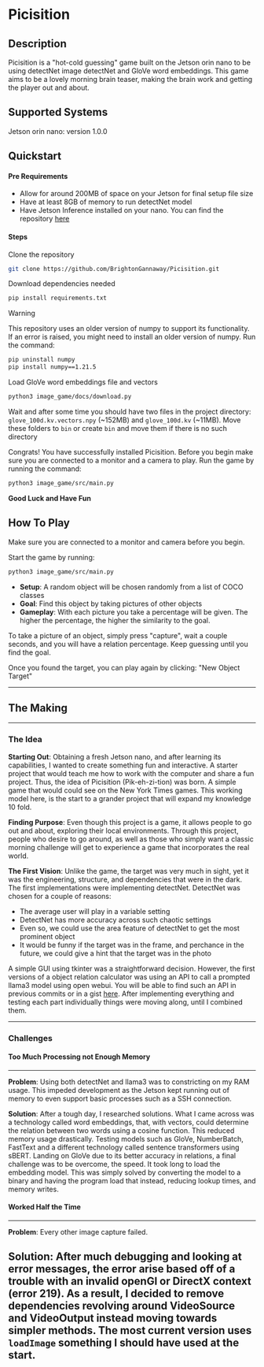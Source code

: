 # Picisition #
## Description ##

Picisition is a "hot-cold guessing" game built on the Jetson orin nano to be using detectNet image detectNet and GloVe word embeddings.
This game aims to be a lovely morning brain teaser, making the brain work and getting the player out and about.

## Supported Systems

Jetson orin nano: version 1.0.0

## Quickstart ##

#### Pre Requirements ####

* Allow for around 200MB of space on your Jetson for final setup file size
* Have at least 8GB of memory to run detectNet model
* Have Jetson Inference installed on your nano. You can find the repository [here](https://github.com/dusty-nv/jetson-inference.git)

#### Steps ####

Clone the repository

```bash
git clone https://github.com/BrightonGannaway/Picisition.git
```

Download dependencies needed

```bash
pip install requirements.txt
```

> [!WARNING]  
> This repository uses an older version of numpy to support its functionality. If an error is raised,
> you might need to install an older version of numpy. 
> Run the command:
> ```bash
> pip uninstall numpy
> pip install numpy==1.21.5
> ```

Load GloVe word embeddings file and vectors
```bash
python3 image_game/docs/download.py
```

Wait and after some time you should have two files in the project directory: `glove_100d.kv.vectors.npy` (~152MB) and `glove_100d.kv` (~11MB). Move these folders to `bin` or create `bin` and move them if there is no such directory

Congrats! You have successfully installed Picisition. Before you begin make sure you 
are connected to a monitor and a camera to play. Run the game by running the command:
```bash
python3 image_game/src/main.py
```
__Good Luck and Have Fun__

## How To Play ##

Make sure you are connected to a monitor and camera before you begin.

Start the game by running:
```bash
python3 image_game/src/main.py
```

 - **Setup**: A random object will be chosen randomly from a list of COCO classes <br>
 - **Goal**: Find this object by taking pictures of other objects <br>
 - **Gameplay**: With each picture you take a percentage will be given. The higher the percentage, the higher the similarity to the goal.

To take a picture of an object, simply press "capture", wait a couple seconds, and you will have a relation percentage. 
Keep guessing until you find the goal. 

Once you found the target, you can play again by clicking: "New Object Target"

---

## The Making ##
---
### The Idea ###

**Starting Out**: Obtaining a fresh Jetson nano, and after learning its capabilities, I wanted to create something fun and interactive. A starter project that would
teach me how to work with the computer and share a fun project. Thus, the idea of Picisition (Pik-eh-zi-tion) was born. A simple game that would could see 
on the New York Times games. This working model here, is the start to a grander project that will expand my knowledge 10 fold.

**Finding Purpose**: Even though this project is a game, it allows people to go out and about, exploring their local environments. Through this project, people who desire to go around, as well as those who simply want a classic morning challenge will get to experience a game that incorporates the real world.

**The First Vision**: Unlike the game, the target was very much in sight, yet it was the engineering, structure, and dependencies that were in the dark. The first implementations were implementing detectNet. DetectNet was chosen for a couple of reasons:
- The average user will play in a variable setting
- DetectNet has more accuracy across such chaotic settings
- Even so, we could use the area feature of detectNet to get the most prominent object
- It would be funny if the target was in the frame, and perchance in the future, we could give a hint that the target was in the photo

A simple GUI using tkinter was a straightforward decision. However, the first versions of a object relation calculator was using an API to call 
a prompted llama3 model using open webui. You will be able to find such an API in previous commits or in a gist [here](https://gist.github.com/BrightonGannaway/eba585f74b0aa9bc511f74f93646f206). After implementing everything and testing each part individually things were moving along, until I combined them.

---
### Challenges

#### __Too Much Processing not Enough Memory__
---
**Problem**: Using both detectNet and llama3 was to constricting on my RAM usage. This impeded development 
as the Jetson kept running out of memory to even support basic processes such as a SSH connection. 

**Solution**: After a tough day, I researched solutions. What I came across was a technology called word embeddings, that, with vectors, could determine the relation between two words using a cosine function. This reduced memory usage drastically. Testing models such as GloVe, NumberBatch, FastText and a different technology called sentence transformers using sBERT. Landing on GloVe due to its better accuracy in relations, a final challenge was to be overcome, the speed. It took long to load the embedding model. This was simply solved by converting the model to a binary and having the program load that instead, reducing lookup times, and memory writes.

#### __Worked Half the Time__
---
**Problem**: Every other image capture failed.

**Solution**: After much debugging and looking at error messages, the error arise based off of a trouble with an invalid openGl or DirectX context (error 219). As a result,
I decided to remove dependencies revolving around VideoSource and VideoOutput instead moving towards simpler methods. The most current version uses `loadImage` something I should have used at the start.
---



